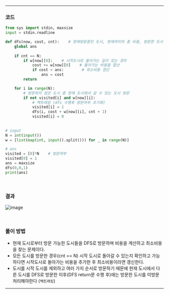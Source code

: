 ___
### 코드
```python
from sys import stdin, maxsize
input = stdin.readline

def dfs(now, cost, cnt):    # 현재방문중인 도시, 현재까지의 총 비용, 방문한 도시 수
    global ans
    
    if cnt == N:
        if w[now][0]:    # 시작도시로 돌아가는 길이 있는 경우
            cost += w[now][0]    # 돌아가는 비용을 합산
            if cost < ans:        # 최소비용 갱신
                ans = cost
        return

    for i in range(N):
        # 방문하지 않은 도시 중 현재 도시에서 갈 수 있는 도시 방문
        if not visited[i] and w[now][i]:
            # 백트래킹 (dfs 수행후 방문여부 초기화)
            visited[i] = 1
            dfs(i, cost + w[now][i], cnt + 1)
            visited[i] = 0
    
    
# input
N = int(input())
w = [list(map(int, input().split())) for _ in range(N)]

# ans
visited = [0]*N    # 방문여부
visited[0] = 1
ans = maxsize
dfs(0,0,1)
print(ans)
```
<br>

### 결과
![image](https://user-images.githubusercontent.com/50696567/207491371-9bcd3952-8c4b-4dd3-8013-0abaf74cc9fc.png)

<br>

### 풀이 방법
- 현재 도시로부터 방문 가능한 도시들을 DFS로 방문하며 비용을 계산하고 최소비용을 찾는 문제이다.
- 모든 도시를 방문한 경우(cnt == N) 시작 도시로 돌아갈 수 있는지 확인하고 가능하다면 시작도시로 돌아가는 비용을 추가한 후 최소비용이라면 갱신한다.
- 도시를 시작 도시를 제외하고 여러 가지 순서로 방문하기 때문에 현재 도시에서 다른 도시를 DFS로 방문한 이후(DFS return문 수행 후)에는 방문한 도시를 미방문 처리해야한다 (`백트래킹`)
___
